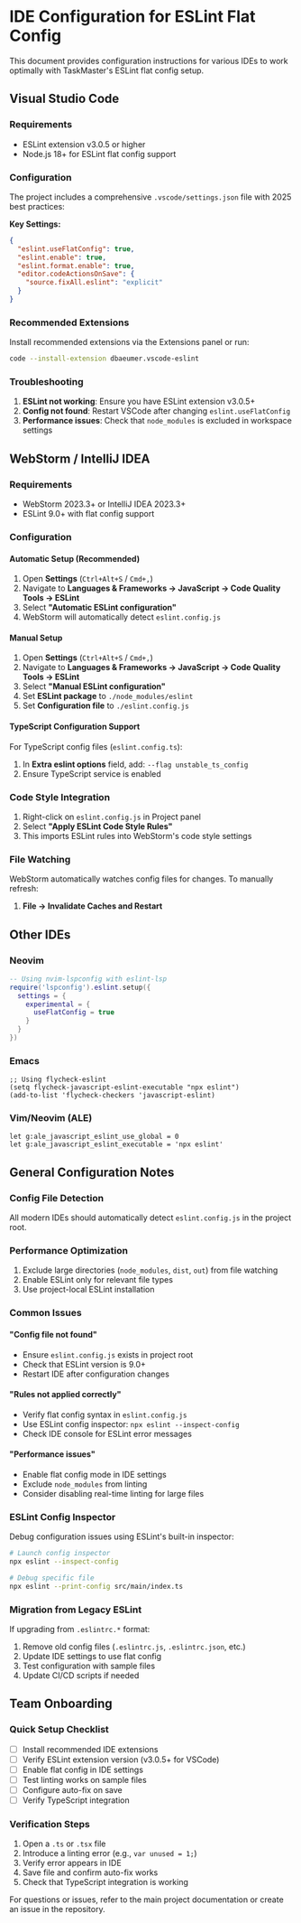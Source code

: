# IDE Configuration for ESLint Flat Config

This document provides configuration instructions for various IDEs to work optimally with TaskMaster's ESLint flat config setup.

## Visual Studio Code

### Requirements
- ESLint extension v3.0.5 or higher
- Node.js 18+ for ESLint flat config support

### Configuration
The project includes a comprehensive `.vscode/settings.json` file with 2025 best practices:

**Key Settings:**
```json
{
  "eslint.useFlatConfig": true,
  "eslint.enable": true,
  "eslint.format.enable": true,
  "editor.codeActionsOnSave": {
    "source.fixAll.eslint": "explicit"
  }
}
```

### Recommended Extensions
Install recommended extensions via the Extensions panel or run:
```bash
code --install-extension dbaeumer.vscode-eslint
```

### Troubleshooting
1. **ESLint not working**: Ensure you have ESLint extension v3.0.5+
2. **Config not found**: Restart VSCode after changing `eslint.useFlatConfig`
3. **Performance issues**: Check that `node_modules` is excluded in workspace settings

## WebStorm / IntelliJ IDEA

### Requirements
- WebStorm 2023.3+ or IntelliJ IDEA 2023.3+
- ESLint 9.0+ with flat config support

### Configuration

#### Automatic Setup (Recommended)
1. Open **Settings** (`Ctrl+Alt+S` / `Cmd+,`)
2. Navigate to **Languages & Frameworks → JavaScript → Code Quality Tools → ESLint**
3. Select **"Automatic ESLint configuration"**
4. WebStorm will automatically detect `eslint.config.js`

#### Manual Setup
1. Open **Settings** (`Ctrl+Alt+S` / `Cmd+,`)
2. Navigate to **Languages & Frameworks → JavaScript → Code Quality Tools → ESLint**
3. Select **"Manual ESLint configuration"**
4. Set **ESLint package** to `./node_modules/eslint`
5. Set **Configuration file** to `./eslint.config.js`

#### TypeScript Configuration Support
For TypeScript config files (`eslint.config.ts`):
1. In **Extra eslint options** field, add: `--flag unstable_ts_config`
2. Ensure TypeScript service is enabled

### Code Style Integration
1. Right-click on `eslint.config.js` in Project panel
2. Select **"Apply ESLint Code Style Rules"**
3. This imports ESLint rules into WebStorm's code style settings

### File Watching
WebStorm automatically watches config files for changes. To manually refresh:
1. **File → Invalidate Caches and Restart**

## Other IDEs

### Neovim
```lua
-- Using nvim-lspconfig with eslint-lsp
require('lspconfig').eslint.setup({
  settings = {
    experimental = {
      useFlatConfig = true
    }
  }
})
```

### Emacs
```elisp
;; Using flycheck-eslint
(setq flycheck-javascript-eslint-executable "npx eslint")
(add-to-list 'flycheck-checkers 'javascript-eslint)
```

### Vim/Neovim (ALE)
```vim
let g:ale_javascript_eslint_use_global = 0
let g:ale_javascript_eslint_executable = 'npx eslint'
```

## General Configuration Notes

### Config File Detection
All modern IDEs should automatically detect `eslint.config.js` in the project root.

### Performance Optimization
1. Exclude large directories (`node_modules`, `dist`, `out`) from file watching
2. Enable ESLint only for relevant file types
3. Use project-local ESLint installation

### Common Issues

#### "Config file not found"
- Ensure `eslint.config.js` exists in project root
- Check that ESLint version is 9.0+
- Restart IDE after configuration changes

#### "Rules not applied correctly"
- Verify flat config syntax in `eslint.config.js`
- Use ESLint config inspector: `npx eslint --inspect-config`
- Check IDE console for ESLint error messages

#### "Performance issues"
- Enable flat config mode in IDE settings
- Exclude `node_modules` from linting
- Consider disabling real-time linting for large files

### ESLint Config Inspector

Debug configuration issues using ESLint's built-in inspector:

```bash
# Launch config inspector
npx eslint --inspect-config

# Debug specific file
npx eslint --print-config src/main/index.ts
```

### Migration from Legacy ESLint

If upgrading from `.eslintrc.*` format:
1. Remove old config files (`.eslintrc.js`, `.eslintrc.json`, etc.)
2. Update IDE settings to use flat config
3. Test configuration with sample files
4. Update CI/CD scripts if needed

## Team Onboarding

### Quick Setup Checklist
- [ ] Install recommended IDE extensions
- [ ] Verify ESLint extension version (v3.0.5+ for VSCode)
- [ ] Enable flat config in IDE settings
- [ ] Test linting works on sample files
- [ ] Configure auto-fix on save
- [ ] Verify TypeScript integration

### Verification Steps
1. Open a `.ts` or `.tsx` file
2. Introduce a linting error (e.g., `var unused = 1;`)
3. Verify error appears in IDE
4. Save file and confirm auto-fix works
5. Check that TypeScript integration is working

For questions or issues, refer to the main project documentation or create an issue in the repository.